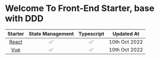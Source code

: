 # Welcome To Front-End Starter, base with DDD

|                             Starter                              | State Management | Typescript |  Updated At   |
| :--------------------------------------------------------------: | :--------------: | :--------: | :-----------: |
| [React](https://github.com/hudaprs/front-end-starter/tree/react) |        ✅        |     ✅     | 10th Oct 2022 |
|   [Vue](https://github.com/hudaprs/front-end-starter/tree/vue)   |        ✅        |     ✅     | 10th Oct 2022 |
